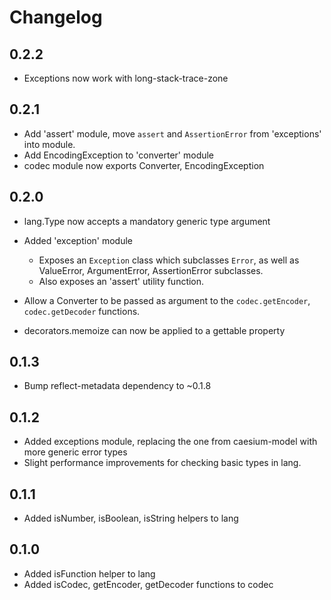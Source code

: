 # Changelog

## 0.2.2
- Exceptions now work with long-stack-trace-zone

## 0.2.1
- Add 'assert' module, move `assert` and `AssertionError` from 'exceptions' into module.
- Add EncodingException to 'converter' module
- codec module now exports Converter, EncodingException

## 0.2.0
- lang.Type now accepts a mandatory generic type argument

- Added 'exception' module
    - Exposes an `Exception` class which subclasses `Error`, as well as
        ValueError, ArgumentError, AssertionError subclasses.
    - Also exposes an 'assert' utility function.
- Allow a Converter to be passed as argument to the `codec.getEncoder`, `codec.getDecoder` functions.
- decorators.memoize can now be applied to a gettable property

## 0.1.3
- Bump reflect-metadata dependency to ~0.1.8

## 0.1.2
- Added exceptions module, replacing the one from caesium-model with
  more generic error types
- Slight performance improvements for checking basic types in lang.

## 0.1.1
- Added isNumber, isBoolean, isString helpers to lang

## 0.1.0

- Added isFunction helper to lang
- Added isCodec, getEncoder, getDecoder functions to codec



